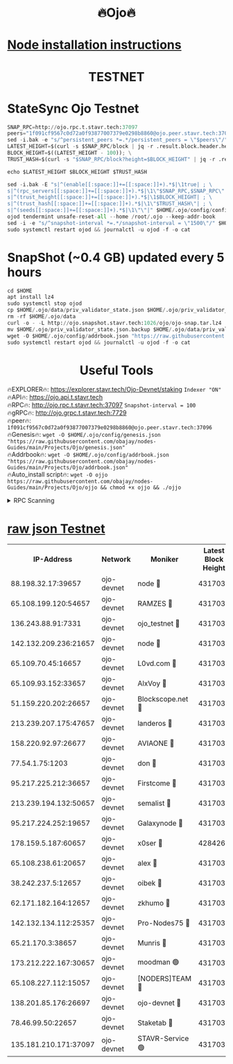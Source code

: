 <h1 align="center"> 🔥Ojo🔥</h1>

[Node installation instructions](https://github.com/obajay/nodes-Guides/tree/main/Projects/Ojo)
=

<h1 align="center"> TESTNET</h1>

# StateSync Ojo Testnet
```python
SNAP_RPC=http://ojo.rpc.t.stavr.tech:37097
peers="1f091cf9567c0d72a0f93877007379e0298b8860@ojo.peer.stavr.tech:37096"
sed -i.bak -e "s/^persistent_peers *=.*/persistent_peers = \"$peers\"/" $HOME/.ojo/config/config.toml
LATEST_HEIGHT=$(curl -s $SNAP_RPC/block | jq -r .result.block.header.height); \
BLOCK_HEIGHT=$((LATEST_HEIGHT - 100)); \
TRUST_HASH=$(curl -s "$SNAP_RPC/block?height=$BLOCK_HEIGHT" | jq -r .result.block_id.hash)

echo $LATEST_HEIGHT $BLOCK_HEIGHT $TRUST_HASH

sed -i.bak -E "s|^(enable[[:space:]]+=[[:space:]]+).*$|\1true| ; \
s|^(rpc_servers[[:space:]]+=[[:space:]]+).*$|\1\"$SNAP_RPC,$SNAP_RPC\"| ; \
s|^(trust_height[[:space:]]+=[[:space:]]+).*$|\1$BLOCK_HEIGHT| ; \
s|^(trust_hash[[:space:]]+=[[:space:]]+).*$|\1\"$TRUST_HASH\"| ; \
s|^(seeds[[:space:]]+=[[:space:]]+).*$|\1\"\"|" $HOME/.ojo/config/config.toml
ojod tendermint unsafe-reset-all --home /root/.ojo --keep-addr-book
sed -i -e "s/^snapshot-interval *=.*/snapshot-interval = \"1500\"/" $HOME/.ojo/config/app.toml
sudo systemctl restart ojod && journalctl -u ojod -f -o cat
```
# SnapShot (~0.4 GB) updated every 5 hours
```python
cd $HOME
apt install lz4
sudo systemctl stop ojod
cp $HOME/.ojo/data/priv_validator_state.json $HOME/.ojo/priv_validator_state.json.backup
rm -rf $HOME/.ojo/data
curl -o - -L http://ojo.snapshot.stavr.tech:1026/ojo/ojo-snap.tar.lz4 | lz4 -c -d - | tar -x -C $HOME/.ojo --strip-components 2
mv $HOME/.ojo/priv_validator_state.json.backup $HOME/.ojo/data/priv_validator_state.json
wget -O $HOME/.ojo/config/addrbook.json "https://raw.githubusercontent.com/obajay/nodes-Guides/main/Projects/Ojo/addrbook.json"
sudo systemctl restart ojod && journalctl -u ojod -f -o cat
```
 <h1 align="center"> Useful Tools</h1>

🔥EXPLORER🔥:        https://explorer.stavr.tech/Ojo-Devnet/staking        `Indexer "ON"` \
🔥API🔥:                     https://ojo.api.t.stavr.tech \
🔥RPC🔥:                    http://ojo.rpc.t.stavr.tech:37097              `Snapshot-interval = 100` \
🔥gRPC🔥:                  http://ojo.grpc.t.stavr.tech:7729 \
🔥peer🔥:                   `1f091cf9567c0d72a0f93877007379e0298b8860@ojo.peer.stavr.tech:37096` \
🔥Genesis🔥:    ```wget -O $HOME/.ojo/config/genesis.json "https://raw.githubusercontent.com/obajay/nodes-Guides/main/Projects/Ojo/genesis.json"``` \
🔥Addrbook🔥:    ```wget -O $HOME/.ojo/config/addrbook.json "https://raw.githubusercontent.com/obajay/nodes-Guides/main/Projects/Ojo/addrbook.json"``` \
🔥Auto_install script🔥: ```wget -O ojjo https://raw.githubusercontent.com/obajay/nodes-Guides/main/Projects/Ojo/ojjo && chmod +x ojjo && ./ojjo```


<details>
<summary>RPC Scanning</summary>

<h2 align="center"> We scan nodes in real time every 4 hours. And we provide the final result of RPC endpoints.
We cannot influence the operation of these nodes in any way. </h2>


```python
If Voting Power is higher than 0 --> then the Node is a validator of the network and may be subject to attack and be a potential threat to the chain.
```
```python
We marked such validators with a red symbol
```

</details>

[raw json Testnet](https://rpc-check.ojot.stavr.tech/ojot/rpc-ojot-result.json)
=


<table><tr><th>IP-Address</th><th>Network</th><th>Moniker</th><th>Latest Block Height</th><th>Earliest Block Height</th><th>Catching Up</th><th>Voting Power</th><th>Scan Time</th></tr><tr><td>88.198.32.17:39657</td><td>ojo-devnet</td><td>node 🔴</td><td>4317037</td><td>300001</td><td>False</td><td>65654</td><td>2023-12-03T10:24:16.757631721UTC</td></tr><tr><td>65.108.199.120:54657</td><td>ojo-devnet</td><td>RAMZES 🔴</td><td>4317032</td><td>306156</td><td>False</td><td>15420</td><td>2023-12-03T10:23:49.312980650UTC</td></tr><tr><td>136.243.88.91:7331</td><td>ojo-devnet</td><td>ojo_testnet 🔴</td><td>4317033</td><td>308845</td><td>False</td><td>1000</td><td>2023-12-03T10:23:55.906316576UTC</td></tr><tr><td>142.132.209.236:21657</td><td>ojo-devnet</td><td>node 🔴</td><td>4317036</td><td>350001</td><td>False</td><td>1999</td><td>2023-12-03T10:24:14.695667487UTC</td></tr><tr><td>65.109.70.45:16657</td><td>ojo-devnet</td><td>L0vd.com 🔴</td><td>4317038</td><td>695918</td><td>False</td><td>998</td><td>2023-12-03T10:24:22.609420621UTC</td></tr><tr><td>65.109.93.152:33657</td><td>ojo-devnet</td><td>AlxVoy 🔴</td><td>4317036</td><td>2319801</td><td>False</td><td>4536782</td><td>2023-12-03T10:24:14.433371895UTC</td></tr><tr><td>51.159.220.202:26657</td><td>ojo-devnet</td><td>Blockscope.net 🔴</td><td>4317032</td><td>2658001</td><td>False</td><td>981</td><td>2023-12-03T10:23:48.515294955UTC</td></tr><tr><td>213.239.207.175:47657</td><td>ojo-devnet</td><td>landeros 🔴</td><td>4317036</td><td>2714001</td><td>False</td><td>11083</td><td>2023-12-03T10:24:09.558962991UTC</td></tr><tr><td>158.220.92.97:26677</td><td>ojo-devnet</td><td>AVIAONE 🔴</td><td>4317035</td><td>2754001</td><td>False</td><td>13867</td><td>2023-12-03T10:24:09.325453270UTC</td></tr><tr><td>77.54.1.75:1203</td><td>ojo-devnet</td><td>don 🔴</td><td>4317037</td><td>2906401</td><td>False</td><td>10</td><td>2023-12-03T10:24:16.514663735UTC</td></tr><tr><td>95.217.225.212:36657</td><td>ojo-devnet</td><td>Firstcome 🔴</td><td>4317033</td><td>2985946</td><td>False</td><td>13566</td><td>2023-12-03T10:23:55.554935694UTC</td></tr><tr><td>213.239.194.132:50657</td><td>ojo-devnet</td><td>semalist 🔴</td><td>4317032</td><td>3223522</td><td>False</td><td>17897</td><td>2023-12-03T10:23:49.568000039UTC</td></tr><tr><td>95.217.224.252:19657</td><td>ojo-devnet</td><td>Galaxynode 🔴</td><td>4317037</td><td>3685492</td><td>False</td><td>11888</td><td>2023-12-03T10:24:19.586214263UTC</td></tr><tr><td>178.159.5.187:60657</td><td>ojo-devnet</td><td>x0ser 🔴</td><td>4284267</td><td>3940946</td><td>False</td><td>9764</td><td>2023-12-03T10:23:56.371564629UTC</td></tr><tr><td>65.108.238.61:20657</td><td>ojo-devnet</td><td>alex 🔴</td><td>4317032</td><td>4158001</td><td>False</td><td>11359</td><td>2023-12-03T10:23:48.903857232UTC</td></tr><tr><td>38.242.237.5:12657</td><td>ojo-devnet</td><td>oibek 🔴</td><td>4317032</td><td>4196001</td><td>False</td><td>1008</td><td>2023-12-03T10:23:49.857310469UTC</td></tr><tr><td>62.171.182.164:12657</td><td>ojo-devnet</td><td>zkhumo 🔴</td><td>4317036</td><td>4196001</td><td>False</td><td>999</td><td>2023-12-03T10:24:15.058852842UTC</td></tr><tr><td>142.132.134.112:25357</td><td>ojo-devnet</td><td>Pro-Nodes75 🔴</td><td>4317033</td><td>4217032</td><td>False</td><td>24651</td><td>2023-12-03T10:23:52.810938763UTC</td></tr><tr><td>65.21.170.3:38657</td><td>ojo-devnet</td><td>Munris 🔴</td><td>4317033</td><td>4217033</td><td>False</td><td>20123</td><td>2023-12-03T10:23:55.202850309UTC</td></tr><tr><td>173.212.222.167:30657</td><td>ojo-devnet</td><td>moodman 🟢</td><td>4317035</td><td>4217035</td><td>False</td><td>0</td><td>2023-12-03T10:24:06.936967884UTC</td></tr><tr><td>65.108.227.112:15057</td><td>ojo-devnet</td><td>[NODERS]TEAM 🔴</td><td>4317037</td><td>4217037</td><td>False</td><td>9999</td><td>2023-12-03T10:24:19.910718218UTC</td></tr><tr><td>138.201.85.176:26697</td><td>ojo-devnet</td><td>ojo-devnet 🔴</td><td>4317038</td><td>4217038</td><td>False</td><td>1000024000</td><td>2023-12-03T10:24:22.263701887UTC</td></tr><tr><td>78.46.99.50:22657</td><td>ojo-devnet</td><td>Staketab 🔴</td><td>4317038</td><td>4254801</td><td>False</td><td>1276</td><td>2023-12-03T10:24:22.891561222UTC</td></tr><tr><td>135.181.210.171:37097</td><td>ojo-devnet</td><td>STAVR-Service 🟢</td><td>4317032</td><td>4315001</td><td>False</td><td>0</td><td>2023-12-03T10:23:50.416303821UTC</td></tr></table>